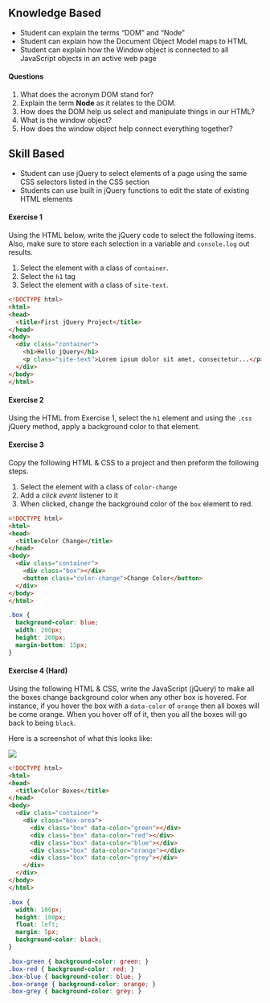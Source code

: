 ## Knowledge Based

- Student can explain the terms “DOM” and “Node”
- Student can explain how the Document Object Model maps to HTML
- Student can explain how the Window object is connected to all JavaScript objects in an active web page


#### Questions

1. What does the acronym DOM stand for?
2. Explain the term **Node** as it relates to the DOM.
3. How does the DOM help us select and manipulate things in our HTML?
4. What is the window object?
5. How does the window object help connect everything together?


## Skill Based

- Student can use jQuery to select elements of a page using the same CSS selectors listed in the CSS section
- Students can use built in jQuery functions to edit the state of existing HTML elements


#### Exercise 1

Using the HTML below, write the jQuery code to select the following items. Also, make sure to store each selection in a variable and `console.log` out results.

1. Select the element with a class of `container`.
2. Select the `h1` tag
3. Select the element with a class of `site-text`.

```html
<!DOCTYPE html>
<html>
<head>
  <title>First jQuery Project</title>
</head>
<body>
  <div class="container">
    <h1>Hello jQuery</h1>
    <p class="site-text">Lorem ipsum dolor sit amet, consectetur...</p>
  </div>
</body>
</html>
```

#### Exercise 2

Using the HTML from Exercise 1, select the `h1` element and using the `.css` jQuery method, apply a background color to that element.

#### Exercise 3

Copy the following HTML & CSS to a project and then preform the following steps.

1. Select the element with a class of `color-change`
2. Add a _click event_ listener to it 
3. When clicked, change the background color of the `box` element to red.


```html
<!DOCTYPE html>
<html>
<head>
  <title>Color Change</title>
</head>
<body>
  <div class="container">
    <div class="box"></div>
    <button class="color-change">Change Color</button>
  </div>
</body>
</html>
```

```css
.box {
  background-color: blue;
  width: 200px;
  height: 200px;
  margin-bottom: 15px;
}
```


#### Exercise 4 (Hard)

Using the following HTML & CSS, write the JavaScript (jQuery) to make all the boxes change background color when any other box is hovered. For instance, if you hover the box with a `data-color` of `orange` then all boxes will be come orange. When you hover off of it, then you all the boxes will go back to being `black`.

Here is a screenshot of what this looks like:

![](https://tiy-learn-content.s3.amazonaws.com/db867853-boxes.gif)

```html
<!DOCTYPE html>
<html>
<head>
  <title>Color Boxes</title>
</head>
<body>
  <div class="container">
    <div class="box-area">
      <div class="box" data-color="green"></div>
      <div class="box" data-color="red"></div>
      <div class="box" data-color="blue"></div>
      <div class="box" data-color="orange"></div>
      <div class="box" data-color="grey"></div>
    </div>
  </div>
</body>
</html>
```

```css
.box {
  width: 100px;
  height: 100px;
  float: left;
  margin: 5px;
  background-color: black;
}

.box-green { background-color: green; }
.box-red { background-color: red; }
.box-blue { background-color: blue; }
.box-orange { background-color: orange; }
.box-grey { background-color: grey; }
```

